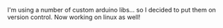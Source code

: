 I'm using a number of custom arduino libs... so I decided to put them on version control.
Now working on linux as well!
